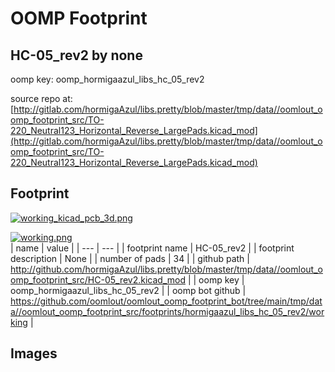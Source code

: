# OOMP Footprint  
## HC-05_rev2  by none  
  
oomp key: oomp_hormigaazul_libs_hc_05_rev2  
  
source repo at: [http://gitlab.com/hormigaAzul/libs.pretty/blob/master/tmp/data//oomlout_oomp_footprint_src/TO-220_Neutral123_Horizontal_Reverse_LargePads.kicad_mod](http://gitlab.com/hormigaAzul/libs.pretty/blob/master/tmp/data//oomlout_oomp_footprint_src/TO-220_Neutral123_Horizontal_Reverse_LargePads.kicad_mod)  
## Footprint  
  
[![working_kicad_pcb_3d.png](working_kicad_pcb_3d_600.png)](working_kicad_pcb_3d.png)  
  
[![working.png](working_600.png)](working.png)  
| name | value | 
| --- | --- | 
| footprint name | HC-05_rev2 | 
| footprint description | None | 
| number of pads | 34 | 
| github path | http://github.com/hormigaAzul/libs.pretty/blob/master/tmp/data//oomlout_oomp_footprint_src/HC-05_rev2.kicad_mod | 
| oomp key | oomp_hormigaazul_libs_hc_05_rev2 | 
| oomp bot github | https://github.com/oomlout/oomlout_oomp_footprint_bot/tree/main/tmp/data//oomlout_oomp_footprint_src/footprints/hormigaazul_libs_hc_05_rev2/working | 
## Images  
